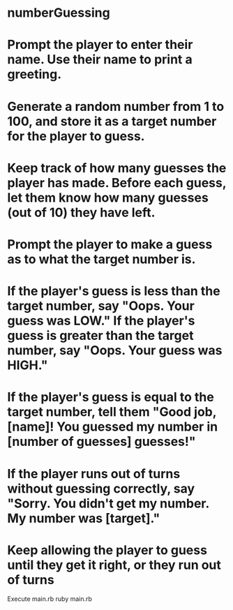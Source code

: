 # numberGuessing
# Prompt the player to enter their name. Use their name to print a greeting.
# Generate a random number from 1 to 100, and store it as a target number for the player to guess.
# Keep track of how many guesses the player has made. Before each guess, let them know how many guesses (out of 10) they have left.
# Prompt the player to make a guess as to what the target number is.
# If the player's guess is less than the target number, say "Oops. Your guess was LOW." If the player's guess is greater than the target number, say "Oops. Your guess was HIGH."
# If the player's guess is equal to the target number, tell them "Good job, [name]! You guessed my number in [number of guesses] guesses!"
# If the player runs out of turns without guessing correctly, say "Sorry. You didn't get my number. My number was [target]."
# Keep allowing the player to guess until they get it right, or they run out of turns



Execute main.rb
ruby main.rb
